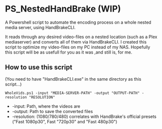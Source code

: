 # PS_NestedHandBrake (WIP)
A Powershell script to automate the encoding process on a whole nested media server, using HandBrakeCLI.

It reads through any desired video-files on a nested location (such as a Plex mediaserver) and converts all of them via HandBrakeCLI. I created this script to optimize my video-files on my PC instead of my NAS. Hopefully this script will be as usefull for you as it was ,and still is, for me.

## How to use this script
(You need to have "HandBrakeCLI.exe" in the same directory as this script...)

`WholeVids.ps1 -input "MEDIA-SERVER-PATH" -output "OUTPUT-PATH" -resolution "RESOLUTION"`

* -input: Path, where the videos are
* -output: Path to save the converted files
* -resolution: (1080/780/480) correlates with HandBrake's official presets ("Fast 1080p30", Fast "720p30" and "Fast 480p30")

